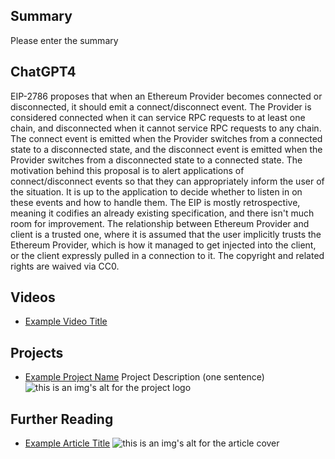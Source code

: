 ## Summary

Please enter the summary

## ChatGPT4

EIP-2786 proposes that when an Ethereum Provider becomes connected or disconnected, it should emit a connect/disconnect event. The Provider is considered connected when it can service RPC requests to at least one chain, and disconnected when it cannot service RPC requests to any chain. The connect event is emitted when the Provider switches from a connected state to a disconnected state, and the disconnect event is emitted when the Provider switches from a disconnected state to a connected state. The motivation behind this proposal is to alert applications of connect/disconnect events so that they can appropriately inform the user of the situation. It is up to the application to decide whether to listen in on these events and how to handle them. The EIP is mostly retrospective, meaning it codifies an already existing specification, and there isn't much room for improvement. The relationship between Ethereum Provider and client is a trusted one, where it is assumed that the user implicitly trusts the Ethereum Provider, which is how it managed to get injected into the client, or the client expressly pulled in a connection to it. The copyright and related rights are waived via CC0.

## Videos

- [Example Video Title](https://www.youtube.com/watch?v=TDGq4aeevgY)

## Projects

- [Example Project Name](https://xxxx.xxx/xxxxx) Project Description (one sentence) ![this is an img's alt for the project logo](https://xxxx.xxx/project-logo.xxx)

## Further Reading

- [Example Article Title](https://xxxx.xxx/xxxxx) ![this is an img's alt for the article cover](https://xxxx.xxx/article-cover.xxx)
